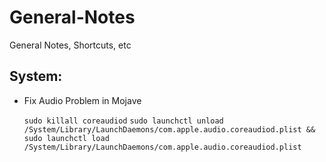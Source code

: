 # General-Notes
General Notes, Shortcuts, etc

## System: 

* Fix Audio Problem in Mojave
  
  ```sudo killall coreaudiod```
  ```sudo launchctl unload /System/Library/LaunchDaemons/com.apple.audio.coreaudiod.plist && sudo launchctl load /System/Library/LaunchDaemons/com.apple.audio.coreaudiod.plist```
